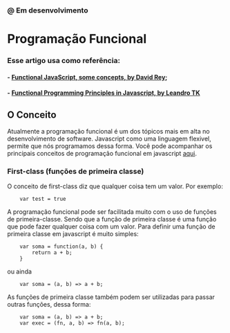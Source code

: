 ### @ Em desenvolvimento 
# Programação Funcional
### Esse artigo usa como referência: 
#### - [Functional JavaScript, some concepts, by David Rey](https://dreyacosta.com/functional-javascript/); 
#### - [Functional Programming Principles in Javascript, by Leandro TK](https://medium.freecodecamp.org/functional-programming-principles-in-javascript-1b8fc6c3563f)

## O Conceito 
Atualmente a programação funcional é um dos tópicos mais em alta no desenvolvimento de software. Javascript como uma linguagem flexivel, permite que nós programamos dessa forma. Você pode acompanhar os principais conceitos de programação funcional em javascript [aqui](/archives/plano-estudos.md).

### First-class (funções de primeira classe)
O conceito de first-class diz que qualquer coisa tem um valor. Por exemplo:

```
    var test = true
```

A programação funcional pode ser facilitada muito com o uso de funções de primeira-classe. Sendo que a função de primeira classe é uma função que pode fazer qualquer coisa com um valor. Para definir uma função de primeira classe em javascript é muito simples:

```
    var soma = function(a, b) {
        return a + b; 
    }
```

ou ainda

```
    var soma = (a, b) => a + b;
```

As funções de primeira classe também podem ser utilizadas para passar outras funções, dessa forma:

```
    var soma = (a, b) => a + b;
    var exec = (fn, a, b) => fn(a, b);
```